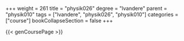 +++
weight = 261
title = "physik026"
degree = "lvandere"
parent = "physik010"
tags = ["lvandere", "physik026", "physik010"]
categories = ["course"]
bookCollapseSection = false
+++

{{< genCoursePage >}}
